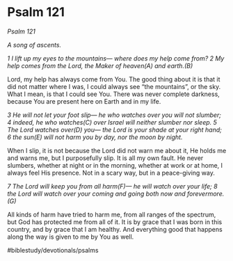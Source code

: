 # Psalm 121
 
 
*Psalm 121*
 
 
*A song of ascents.*
 
 
 
 
*1 I lift up my eyes to the mountains—*
*where does my help come from?*
*2 My help comes from the Lord,*
*the Maker of heaven(A) and earth.(B)*

Lord, my help has always come from You. The good thing about it is that it did not matter where I was, I could always see “the mountains”, or the sky. What I mean, is that I could see You. There was never complete darkness, because You are present here on Earth and in my life.

*3 He will not let your foot slip—*
*he who watches over you will not slumber;*
*4 indeed, he who watches(C) over Israel*
*will neither slumber nor sleep.*
*5 The Lord watches over(D) you—*
*the Lord is your shade at your right hand;*
*6 the sun(E) will not harm you by day,*
*nor the moon by night.*

When I slip, it is not because the Lord did not warn me about it, He holds me and warns me, but I purposefully slip. It is all my own fault. He never slumbers, whether at night or in the morning, whether at work or at home, I always feel His presence. Not in a scary way, but in a peace-giving way.
 
 
*7 The Lord will keep you from all harm(F)—*
*he will watch over your life;*
*8 the Lord will watch over your coming and going*
*both now and forevermore.(G)*
 
 
All kinds of harm have tried to harm me, from all ranges of the spectrum, but God has protected me from all of it. It is by grace that I was born in this country, and by grace that I am healthy. And everything good that happens along the way is given to me by You as well.

#biblestudy/devotionals/psalms